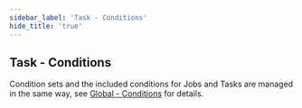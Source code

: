 ```yaml
---
sidebar_label: 'Task - Conditions'
hide_title: 'true'
---
```


## Task - Conditions

Condition sets and the included conditions for Jobs and Tasks are managed in the same way, see [Global - Conditions](global-conditions) for details.

